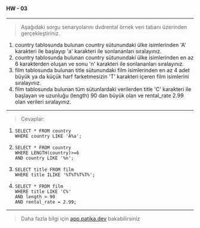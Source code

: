 #### HW - 03

---

> Aşağıdaki sorgu senaryolarını dvdrental örnek veri tabanı üzerinden gerçekleştiriniz.

1. country tablosunda bulunan country sütunundaki ülke isimlerinden 'A' karakteri ile başlayıp 'a' karakteri ile sonlananları sıralayınız.
2. country tablosunda bulunan country sütunundaki ülke isimlerinden en az 6 karakterden oluşan ve sonu 'n' karakteri ile sonlananları sıralayınız.
3. film tablosunda bulunan title sütunundaki film isimlerinden en az 4 adet büyük ya da küçük harf farketmesizin 'T' karakteri içeren film isimlerini sıralayınız.
4. film tablosunda bulunan tüm sütunlardaki verilerden title 'C' karakteri ile başlayan ve uzunluğu (length) 90 dan büyük olan ve rental_rate 2.99 olan verileri sıralayınız.

---

> Cevaplar:

1. ```
   SELECT * FROM country 
   WHERE country LIKE 'A%a';
   ```
2. ```
   SELECT * FROM country 
   WHERE LENGTH(country)>=6 
   AND country LIKE '%n';
   ```
3. ```
   SELECT title FROM film 
   WHERE title ILIKE '%T%T%T%T%';
   ```
4. ```
   SELECT * FROM film 
   WHERE title LIKE 'C%' 
   AND length > 90 
   AND rental_rate = 2.99;
   ```

---

> Daha fazla bilgi için [app.patika.dev](https://app.patika.dev/courses/sql/Odev3) bakabilirsiniz